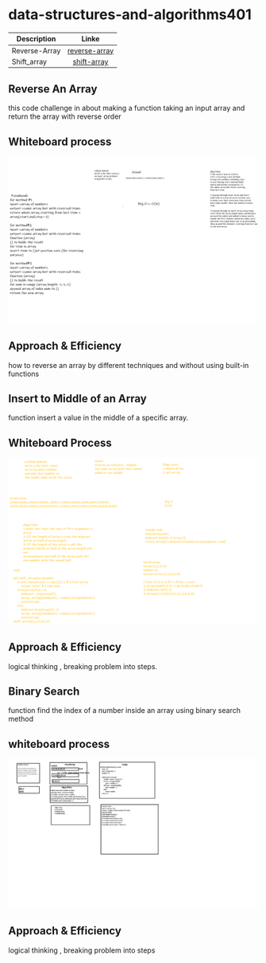 # data-structures-and-algorithms401

| Description        | Linke     | 
| -------------      |:-------------:| 
| Reverse-Array      | [reverse-array](code-challenges/array_reverse.py)  | 
|Shift_array         | [shift-array](code-challenges/shif_array.py)



## Reverse An Array
this code challenge in about making a function taking an input array and return the array with reverse order

## Whiteboard process
![Whiteboard process](images/reverse-array.png)

## Approach & Efficiency
how to reverse an array by different techniques and without using built-in functions




## Insert to Middle of an Array
function insert a value in the middle of a specific array.

## Whiteboard Process
![shift_array](images/shift-array-fix.png)

## Approach & Efficiency
logical thinking , breaking problem into steps.


## Binary Search
function find the index of a number inside an array using binary search method


## whiteboard process
![](images/Untitled.png)



## Approach & Efficiency
logical thinking , breaking problem into steps



